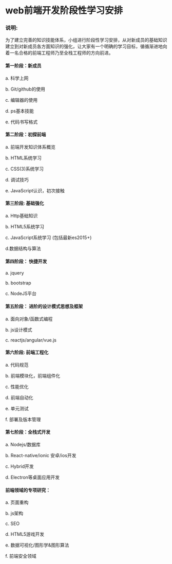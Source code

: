 # web前端开发阶段性学习安排

### 说明:

为了建立完善的知识技能体系，小组进行阶段性学习安排，从对新成员的基础知识建立到对新成员各方面知识的强化，让大家有一个明确的学习目标，循循渐进地向着一名合格的前端工程师乃至全栈工程师的方向前进。

#### 第一阶段：新成员

a. 科学上网

b. Git/github的使用

c. 编辑器的使用

d. ps基本技能

e. 代码书写格式


#### 第二阶段：初探前端

a. 前端开发知识体系概览

b. HTML系统学习

c. CSS(3)系统学习

d. 调试技巧

e. JavaScript认识，初次接触

#### 第三阶段: 基础强化

a. Http基础知识

b. HTML5系统学习

c. JavaScript系统学习 (包括最新es2015+)

d.数据结构与算法

#### 第四阶段： 快捷开发

a. jquery

b. bootstrap

c. NodeJS平台

#### 第五阶段： 进阶的设计模式思想及框架

a. 面向对象/函数式编程

b. js设计模式

c. reactjs/angular/vue.js

#### 第六阶段: 前端工程化

a. 代码规范
 
b. 前端模块化，前端组件化

c. 性能优化

d. 前端自动化

e. 单元测试

f. 部署及版本管理

#### 第七阶段：全栈式开发

a. Nodejs/数据库

b. React-native/ionic 安卓/ios开发

c. Hybrid开发

d. Electron等桌面应用开发

#### 前端领域的专项研究：

a. 页面重构

b. js架构

c. SEO

d. HTML5游戏开发

e. 数据可视化/图形学&图形算法

f. 前端安全领域